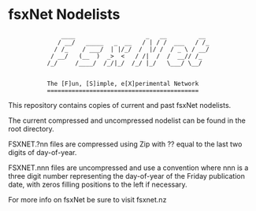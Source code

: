 # fsxNet Nodelists
                   ____                    _   __         __ 
                  / __/   _____   _  __   / | / /  ___   / /_
                 / /_    / ___/  | |/_/  /  |/ /  / _ \ / __/
                / __/   (__  )  _>  <   / /|  /  /  __// /_  
               /_/     /____/  /_/|_/  /_/ |_/   \___/ \__/  


               The [F]un, [S]imple, e[X]perimental Network
               ===========================================


This repository contains copies of current and past fsxNet nodelists.

The current compressed and uncompressed nodelist can be found in the root directory. 

FSXNET.?nn files are compressed using Zip with ?? equal to the last two digits of day-of-year.

FSXNET.nnn files are uncompressed and use a convention where nnn is a three digit number representing 
the day-of-year of the Friday publication date, with zeros filling positions to the left if necessary.

For more info on fsxNet be sure to visit fsxnet.nz

